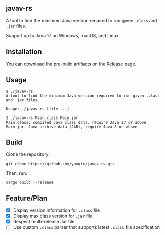 ## javav-rs

A tool to find the minimum Java version required to run given `.class` and `.jar` files.

Support up to Java 17 on Windows, macOS, and Linux.


## Installation

You can download the pre-build artifacts on the [Release](https://github.com/yuxqiu/javav-rs/releases) page.


## Usage

```console
$ ./javav-rs
A tool to find the minimum Java version required to run given .class and .jar files.

Usage: ./javav-rs [file ...]
```

```console
$ ./javav-rs Main.class Main.jar
Main.class: compiled Java class data, require Java 17 or above
Main.jar: Java archive data (JAR), require Java 8 or above
```


## Build

Clone the repository:

    git clone https://github.com/yuxqiu/javav-rs.git

Then, run:

    cargo build --release


## Feature/Plan

- [x] Display version information for `.class` file
- [x] Display max class version for `.jar` file
- [x] Respect multi-release Jar file
- [ ] Use custom `.class` parser that supports latest `.class` file specification